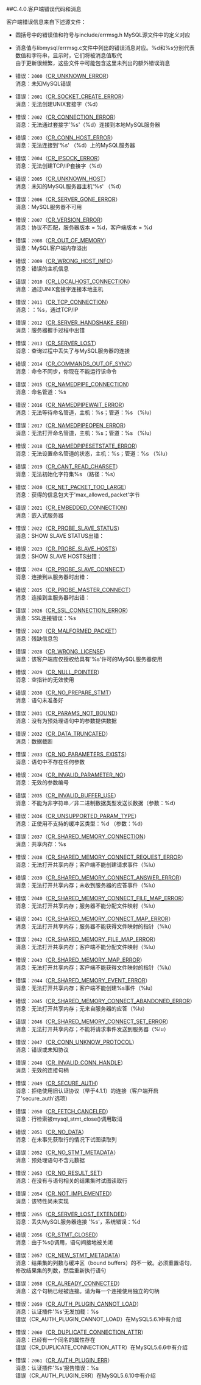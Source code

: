 ##C.4.0.客户端错误代码和消息

客户端错误信息来自下述源文件：

* 圆括号中的错误值和符号与include/errmsg.h MySQL源文件中的定义对应

* 消息值与libmysql/errmsg.c文件中列出的错误消息对应。%d和%s分别代表数值和字符串，显示时，它们将被消息值取代  
  由于更新很频繁，这些文件中可能包含这里未列出的额外错误消息

* <a name="CR_UNKNOWN_ERROR"></a>错误：`2000`（[CR\_UNKNOWN\_ERROR][CR_UNKNOWN_ERROR]）  
  消息：未知MySQL错误

* <a name="CR_SOCKET_CREATE_ERROR"></a>错误：`2001`（[CR\_SOCKET\_CREATE\_ERROR][CR_SOCKET_CREATE_ERROR]）  
  消息：无法创建UNIX套接字（%d）

* <a name="CR_CONNECTION_ERROR"></a>错误：`2002`（[CR\_CONNECTION\_ERROR][CR_CONNECTION_ERROR]）  
  消息：无法通过套接字'%s'（%d）连接到本地MySQL服务器

* <a name="CR_CONN_HOST_ERROR"></a>错误：`2003`（[CR\_CONN\_HOST\_ERROR][CR_CONN_HOST_ERROR]）  
  消息：无法连接到'%s' （%d）上的MySQL服务器

* <a name="CR_IPSOCK_ERROR"></a>错误：`2004`（[CR\_IPSOCK\_ERROR][CR_IPSOCK_ERROR]）  
  消息：无法创建TCP/IP套接字（%d）  

* <a name="CR_UNKNOWN_HOST"></a>错误：`2005`（[CR\_UNKNOWN\_HOST][CR_UNKNOWN_HOST]）  
  消息：未知的MySQL服务器主机'%s' （%d）  

* <a name="CR_SERVER_GONE_ERROR"></a>错误：`2006`（[CR\_SERVER\_GONE\_ERROR][CR_SERVER_GONE_ERROR]）  
  消息：MySQL服务器不可用  

* <a name="CR_VERSION_ERROR"></a>错误：`2007`（[CR\_VERSION\_ERROR][CR_VERSION_ERROR]）  
  消息：协议不匹配，服务器版本 = %d，客户端版本 = %d  

* <a name="CR_OUT_OF_MEMORY"></a>错误：`2008`（[CR\_OUT\_OF\_MEMORY][CR_OUT_OF_MEMORY]）  
  消息：MySQL客户端内存溢出  

* <a name="CR_WRONG_HOST_INFO"></a>错误：`2009`（[CR\_WRONG\_HOST\_INFO][CR_WRONG_HOST_INFO]）  
  消息：错误的主机信息  

* <a name="CR_LOCALHOST_CONNECTION"></a>错误：`2010`（[CR\_LOCALHOST\_CONNECTION][CR_LOCALHOST_CONNECTION]）  
  消息：通过UNIX套接字连接本地主机  

* <a name="CR_TCP_CONNECTION"></a>错误：`2011`（[CR\_TCP\_CONNECTION][CR_TCP_CONNECTION]）  
  消息：：%s，通过TCP/IP  

* <a name="CR_SERVER_HANDSHAKE_ERR"></a>错误：`2012`（[CR\_SERVER\_HANDSHAKE\_ERR][CR_SERVER_HANDSHAKE_ERR]）  
  消息：服务器握手过程中出错  

* <a name="CR_SERVER_LOST"></a>错误：`2013`（[CR\_SERVER\_LOST][CR_SERVER_LOST]）  
  消息：查询过程中丢失了与MySQL服务器的连接  

* <a name="CR_COMMANDS_OUT_OF_SYNC"></a>错误：`2014`（[CR\_COMMANDS\_OUT\_OF\_SYNC][CR_COMMANDS_OUT_OF_SYNC]）  
  消息：命令不同步，你现在不能运行该命令  

* <a name="CR_NAMEDPIPE_CONNECTION"></a>错误：`2015`（[CR\_NAMEDPIPE\_CONNECTION][CR_NAMEDPIPE_CONNECTION]）  
  消息：命名管道：%s  

* <a name="CR_NAMEDPIPEWAIT_ERROR"></a>错误：`2016`（[CR\_NAMEDPIPEWAIT\_ERROR][CR_NAMEDPIPEWAIT_ERROR]）  
  消息：无法等待命名管道，主机：%s；管道：%s （%lu）  

* <a name="CR_NAMEDPIPEOPEN_ERROR"></a>错误：`2017`（[CR\_NAMEDPIPEOPEN\_ERROR][CR_NAMEDPIPEOPEN_ERROR]）  
  消息：无法打开命名管道，主机：%s；管道：%s （%lu）  

* <a name="CR_NAMEDPIPESETSTATE_ERROR"></a>错误：`2018`（[CR\_NAMEDPIPESETSTATE\_ERROR][CR_NAMEDPIPESETSTATE_ERROR]）  
  消息：无法设置命名管道的状态，主机：%s；管道：%s （%lu）  

* <a name="CR_CANT_READ_CHARSET"></a>错误：`2019`（[CR\_CANT\_READ\_CHARSET][CR_CANT_READ_CHARSET]）  
  消息：无法初始化字符集%s （路径：%s） 

* <a name="CR_NET_PACKET_TOO_LARGE"></a>错误：`2020`（[CR\_NET\_PACKET\_TOO\_LARGE][CR_NET_PACKET_TOO_LARGE]）  
  消息：获得的信息包大于'max\_allowed\_packet'字节  

* <a name="CR_EMBEDDED_CONNECTION"></a>错误：`2021`（[CR\_EMBEDDED\_CONNECTION][CR_EMBEDDED_CONNECTION]）  
  消息：嵌入式服务器

* <a name="CR_PROBE_SLAVE_STATUS"></a>错误：`2022`（[CR\_PROBE\_SLAVE\_STATUS][CR_PROBE_SLAVE_STATUS]）  
  消息：SHOW SLAVE STATUS出错：

* <a name="CR_PROBE_SLAVE_HOSTS"></a>错误：`2023`（[CR\_PROBE\_SLAVE\_HOSTS][CR_PROBE_SLAVE_HOSTS]）  
  消息：SHOW SLAVE HOSTS出错：  

* <a name="CR_PROBE_SLAVE_CONNECT"></a>错误：`2024`（[CR\_PROBE\_SLAVE\_CONNECT][CR_PROBE_SLAVE_CONNECT]）  
  消息：连接到从服务器时出错：  

* <a name="CR_PROBE_MASTER_CONNECT"></a>错误：`2025`（[CR\_PROBE\_MASTER\_CONNECT][CR_PROBE_MASTER_CONNECT]）  
  消息：连接到主服务器时出错：  

* <a name="CR_SSL_CONNECTION_ERROR"></a>错误：`2026`（[CR\_SSL\_CONNECTION\_ERROR][CR_SSL_CONNECTION_ERROR]）  
  消息：SSL连接错误：%s

* <a name="CR_MALFORMED_PACKET"></a>错误：`2027`（[CR\_MALFORMED\_PACKET][CR_MALFORMED_PACKET]）  
  消息：残缺信息包  

* <a name="CR_WRONG_LICENSE"></a>错误：`2028`（[CR\_WRONG\_LICENSE][CR_WRONG_LICENSE]）  
  消息：该客户端库仅授权给具有'%s'许可的MySQL服务器使用  

* <a name="CR_NULL_POINTER"></a>错误：`2029`（[CR\_NULL\_POINTER][CR_NULL_POINTER]）  
  消息：空指针的无效使用

* <a name="CR_NO_PREPARE_STMT"></a>错误：`2030`（[CR\_NO\_PREPARE\_STMT][CR_NO_PREPARE_STMT]）  
  消息：语句未准备好  

* <a name="CR_PARAMS_NOT_BOUND"></a>错误：`2031`（[CR\_PARAMS\_NOT\_BOUND][CR_PARAMS_NOT_BOUND]）  
  消息：没有为预处理语句中的参数提供数据  

* <a name="CR_DATA_TRUNCATED"></a>错误：`2032`（[CR\_DATA\_TRUNCATED][CR_DATA_TRUNCATED]）  
  消息：数据截断  

* <a name="CR_NO_PARAMETERS_EXISTS"></a>错误：`2033`（[CR\_NO\_PARAMETERS\_EXISTS][CR_NO_PARAMETERS_EXISTS]）  
  消息：语句中不存在任何参数  

* <a name="CR_INVALID_PARAMETER_NO"></a>错误：`2034`（[CR\_INVALID\_PARAMETER\_NO][CR_INVALID_PARAMETER_NO]）  
  消息：无效的参数编号  

* <a name="CR_INVALID_BUFFER_USE"></a>错误：`2035`（[CR\_INVALID\_BUFFER\_USE][CR_INVALID_BUFFER_USE]）  
  消息：不能为非字符串／非二进制数据类型发送长数据（参数：%d）

* <a name="CR_UNSUPPORTED_PARAM_TYPE"></a>错误：`2036`（[CR\_UNSUPPORTED\_PARAM\_TYPE][CR_UNSUPPORTED_PARAM_TYPE]）  
  消息：正使用不支持的缓冲区类型：%d （参数：%d）  

* <a name="CR_SHARED_MEMORY_CONNECTION"></a>错误：`2037`（[CR\_SHARED\_MEMORY\_CONNECTION][CR_SHARED_MEMORY_CONNECTION]）  
  消息：共享内存：%s  

* <a name="CR_SHARED_MEMORY_CONNECT_REQUEST_ERROR"></a>错误：`2038`（[CR\_SHARED\_MEMORY\_CONNECT\_REQUEST\_ERROR][CR_SHARED_MEMORY_CONNECT_REQUEST_ERROR]）  
  消息：无法打开共享内存；客户端不能创建请求事件（%lu）  

* <a name="CR_SHARED_MEMORY_CONNECT_ANSWER_ERROR"></a>错误：`2039`（[CR\_SHARED\_MEMORY\_CONNECT\_ANSWER\_ERROR][CR_SHARED_MEMORY_CONNECT_ANSWER_ERROR]）  
  消息：无法打开共享内存；未收到服务器的应答事件（%lu）   

* <a name="CR_SHARED_MEMORY_CONNECT_FILE_MAP_ERROR"></a>错误：`2040`（[CR\_SHARED\_MEMORY\_CONNECT\_FILE\_MAP\_ERROR][CR_SHARED_MEMORY_CONNECT_FILE_MAP_ERROR]）  
  消息：无法打开共享内存；服务器不能分配文件映射（%lu）   

* <a name="CR_SHARED_MEMORY_CONNECT_MAP_ERROR"></a>错误：`2041`（[CR\_SHARED\_MEMORY\_CONNECT\_MAP\_ERROR][CR_SHARED_MEMORY_CONNECT_MAP_ERROR]）  
  消息：无法打开共享内存；服务器不能获得文件映射的指针（%lu）  

* <a name="CR_SHARED_MEMORY_FILE_MAP_ERROR"></a>错误：`2042`（[CR\_SHARED\_MEMORY\_FILE\_MAP\_ERROR][CR_SHARED_MEMORY_FILE_MAP_ERROR]）  
  消息：无法打开共享内存；客户端不能分配文件映射（%lu）  

* <a name="CR_SHARED_MEMORY_MAP_ERROR"></a>错误：`2043`（[CR\_SHARED\_MEMORY\_MAP\_ERROR][CR_SHARED_MEMORY_MAP_ERROR]）  
  消息：无法打开共享内存；客户端不能获得文件映射的指针（%lu）  

* <a name="CR_SHARED_MEMORY_EVENT_ERROR"></a>错误：`2044`（[CR\_SHARED\_MEMORY\_EVENT\_ERROR][CR_SHARED_MEMORY_EVENT_ERROR]）  
  消息：无法打开共享内存；客户端不能创建%s事件（%lu）  

* <a name="CR_SHARED_MEMORY_CONNECT_ABANDONED_ERROR"></a>错误：`2045`（[CR\_SHARED\_MEMORY\_CONNECT\_ABANDONED\_ERROR][CR_SHARED_MEMORY_CONNECT_ABANDONED_ERROR]）  
  消息：无法打开共享内存；无来自服务器的应答（%lu）  

* <a name="CR_SHARED_MEMORY_CONNECT_SET_ERROR"></a>错误：`2046`（[CR\_SHARED\_MEMORY\_CONNECT\_SET\_ERROR][CR_SHARED_MEMORY_CONNECT_SET_ERROR]）  
  消息：无法打开共享内存；不能将请求事件发送到服务器（%lu）  

* <a name="CR_CONN_UNKNOW_PROTOCOL"></a>错误：`2047`（[CR\_CONN\_UNKNOW\_PROTOCOL][CR_CONN_UNKNOW_PROTOCOL]）  
  消息：错误或未知协议  

* <a name="CR_INVALID_CONN_HANDLE"></a>错误：`2048`（[CR\_INVALID\_CONN\_HANDLE][CR_INVALID_CONN_HANDLE]）  
  消息：无效的连接句柄  

* <a name="CR_SECURE_AUTH"></a>错误：`2049`（[CR\_SECURE\_AUTH][CR_SECURE_AUTH]）  
  消息：拒绝使用旧认证协议（早于4.1.1）的连接（客户端开启了'secure_auth'选项）  

* <a name="CR_FETCH_CANCELED"></a>错误：`2050`（[CR\_FETCH\_CANCELED][CR_FETCH_CANCELED]）  
  消息：行检索被mysql_stmt_close()调用取消  

* <a name="CR_NO_DATA"></a>错误：`2051`（[CR\_NO\_DATA][CR_NO_DATA]）  
  消息：在未事先获取行的情况下试图读取列  

* <a name="CR_NO_STMT_METADATA"></a>错误：`2052`（[CR\_NO\_STMT\_METADATA][CR_NO_STMT_METADATA]）  
  消息：预处理语句不含元数据  

* <a name="CR_NO_RESULT_SET"></a>错误：`2053`（[CR\_NO\_RESULT\_SET][CR_NO_RESULT_SET]）  
  消息：在没有与语句相关的结果集时试图读取行  

* <a name="CR_NOT_IMPLEMENTED"></a>错误：`2054`（[CR\_NOT\_IMPLEMENTED][CR_NOT_IMPLEMENTED]）  
  消息：该特性尚未实现  

* <a name="CR_SERVER_LOST_EXTENDED"></a>错误：`2055`（[CR\_SERVER\_LOST\_EXTENDED][CR_SERVER_LOST_EXTENDED]）  
  消息：丢失MySQL服务器连接 '%s'，系统错误：%d  

* <a name="CR_STMT_CLOSED"></a>错误：`2056`（[CR\_STMT\_CLOSED][CR_STMT_CLOSED]）  
  消息：由于%s()调用，语句间接地被关闭  

* <a name="CR_NEW_STMT_METADATA"></a>错误：`2057`（[CR\_NEW\_STMT\_METADATA][CR_NEW_STMT_METADATA]）  
  消息：结果集的列数与缓冲区（bound buffers）的不一致。必须重置语句，修改结果集的列数，然后重新执行语句

* <a name="CR_ALREADY_CONNECTED"></a>错误：`2058`（[CR\_ALREADY\_CONNECTED][CR_ALREADY_CONNECTED]）  
  消息：这个句柄已经被连接。请为每一个连接使用独立的句柄  

* <a name="CR_AUTH_PLUGIN_CANNOT_LOAD"></a>错误：`2059`（[CR\_AUTH\_PLUGIN\_CANNOT\_LOAD][CR_AUTH_PLUGIN_CANNOT_LOAD]）  
  消息：认证插件'%s'无发加载：%s  
错误（CR\_AUTH\_PLUGIN\_CANNOT\_LOAD）在MySQL5.6.1中有介绍  

* <a name="CR_DUPLICATE_CONNECTION_ATTR"></a>错误：`2060`（[CR\_DUPLICATE\_CONNECTION\_ATTR][CR_DUPLICATE_CONNECTION_ATTR]）  
  消息：已经有一个同名的属性存在  
错误（CR\_DUPLICATE\_CONNECTION\_ATTR）在MySQL5.6.6中有介绍  

* <a name="CR_AUTH_PLUGIN_ERR"></a>错误：`2061`（[CR\_AUTH\_PLUGIN\_ERR][CR_AUTH_PLUGIN_ERR]）  
  消息：认证插件'%s'报告错误：%s  
错误（CR\_AUTH\_PLUGIN\_ERR）在MySQL5.6.10中有介绍  

[CR_UNKNOWN_ERROR]:./C.04.00_Client_Error_Codes_and_Messages.md#CR_UNKNOWN_ERROR
[CR_SOCKET_CREATE_ERROR]:./C.04.00_Client_Error_Codes_and_Messages.md#CR_SOCKET_CREATE_ERROR
[CR_CONNECTION_ERROR]:./C.04.00_Client_Error_Codes_and_Messages.md#CR_CONNECTION_ERROR
[CR_CONN_HOST_ERROR]:./C.04.00_Client_Error_Codes_and_Messages.md#CR_CONN_HOST_ERROR
[CR_IPSOCK_ERROR]:./C.04.00_Client_Error_Codes_and_Messages.md#CR_IPSOCK_ERROR
[CR_UNKNOWN_HOST]:./C.04.00_Client_Error_Codes_and_Messages.md#CR_UNKNOWN_HOST
[CR_SERVER_GONE_ERROR]:./C.04.00_Client_Error_Codes_and_Messages.md#CR_SERVER_GONE_ERROR
[CR_VERSION_ERROR]:./C.04.00_Client_Error_Codes_and_Messages.md#CR_VERSION_ERROR
[CR_OUT_OF_MEMORY]:./C.04.00_Client_Error_Codes_and_Messages.md#CR_OUT_OF_MEMORY
[CR_WRONG_HOST_INFO]:./C.04.00_Client_Error_Codes_and_Messages.md#CR_WRONG_HOST_INFO
[CR_LOCALHOST_CONNECTION]:./C.04.00_Client_Error_Codes_and_Messages.md#CR_LOCALHOST_CONNECTION
[CR_TCP_CONNECTION]:./C.04.00_Client_Error_Codes_and_Messages.md#CR_TCP_CONNECTION
[CR_SERVER_HANDSHAKE_ERR]:./C.04.00_Client_Error_Codes_and_Messages.md#CR_SERVER_HANDSHAKE_ERR
[CR_SERVER_LOST]:./C.04.00_Client_Error_Codes_and_Messages.md#CR_SERVER_LOST
[CR_COMMANDS_OUT_OF_SYNC]:./C.04.00_Client_Error_Codes_and_Messages.md#CR_COMMANDS_OUT_OF_SYNC
[CR_NAMEDPIPE_CONNECTION]:./C.04.00_Client_Error_Codes_and_Messages.md#CR_NAMEDPIPE_CONNECTION
[CR_NAMEDPIPEWAIT_ERROR]:./C.04.00_Client_Error_Codes_and_Messages.md#CR_NAMEDPIPEWAIT_ERROR
[CR_NAMEDPIPEOPEN_ERROR]:./C.04.00_Client_Error_Codes_and_Messages.md#CR_NAMEDPIPEOPEN_ERROR
[CR_NAMEDPIPESETSTATE_ERROR]:./C.04.00_Client_Error_Codes_and_Messages.md#CR_NAMEDPIPESETSTATE_ERROR
[CR_CANT_READ_CHARSET]:./C.04.00_Client_Error_Codes_and_Messages.md#CR_CANT_READ_CHARSET
[CR_NET_PACKET_TOO_LARGE]:./C.04.00_Client_Error_Codes_and_Messages.md#CR_NET_PACKET_TOO_LARGE
[CR_EMBEDDED_CONNECTION]:./C.04.00_Client_Error_Codes_and_Messages.md#CR_EMBEDDED_CONNECTION
[CR_PROBE_SLAVE_STATUS]:./C.04.00_Client_Error_Codes_and_Messages.md#CR_PROBE_SLAVE_STATUS
[CR_PROBE_SLAVE_HOSTS]:./C.04.00_Client_Error_Codes_and_Messages.md#CR_PROBE_SLAVE_HOSTS
[CR_PROBE_SLAVE_CONNECT]:./C.04.00_Client_Error_Codes_and_Messages.md#CR_PROBE_SLAVE_CONNECT
[CR_PROBE_MASTER_CONNECT]:./C.04.00_Client_Error_Codes_and_Messages.md#CR_PROBE_MASTER_CONNECT
[CR_SSL_CONNECTION_ERROR]:./C.04.00_Client_Error_Codes_and_Messages.md#CR_SSL_CONNECTION_ERROR
[CR_MALFORMED_PACKET]:./C.04.00_Client_Error_Codes_and_Messages.md#CR_MALFORMED_PACKET
[CR_WRONG_LICENSE]:./C.04.00_Client_Error_Codes_and_Messages.md#CR_WRONG_LICENSE
[CR_NULL_POINTER]:./C.04.00_Client_Error_Codes_and_Messages.md#CR_NULL_POINTER
[CR_NO_PREPARE_STMT]:./C.04.00_Client_Error_Codes_and_Messages.md#CR_NO_PREPARE_STMT
[CR_PARAMS_NOT_BOUND]:./C.04.00_Client_Error_Codes_and_Messages.md#CR_PARAMS_NOT_BOUND
[CR_DATA_TRUNCATED]:./C.04.00_Client_Error_Codes_and_Messages.md#CR_DATA_TRUNCATED
[CR_NO_PARAMETERS_EXISTS]:./C.04.00_Client_Error_Codes_and_Messages.md#CR_NO_PARAMETERS_EXISTS
[CR_INVALID_PARAMETER_NO]:./C.04.00_Client_Error_Codes_and_Messages.md#CR_INVALID_PARAMETER_NO
[CR_INVALID_BUFFER_USE]:./C.04.00_Client_Error_Codes_and_Messages.md#CR_INVALID_BUFFER_USE
[CR_UNSUPPORTED_PARAM_TYPE]:./C.04.00_Client_Error_Codes_and_Messages.md#CR_UNSUPPORTED_PARAM_TYPE
[CR_SHARED_MEMORY_CONNECTION]:./C.04.00_Client_Error_Codes_and_Messages.md#CR_SHARED_MEMORY_CONNECTION
[CR_SHARED_MEMORY_CONNECT_REQUEST_ERROR]:./C.04.00_Client_Error_Codes_and_Messages.md#CR_SHARED_MEMORY_CONNECT_REQUEST_ERROR
[CR_SHARED_MEMORY_CONNECT_ANSWER_ERROR]:./C.04.00_Client_Error_Codes_and_Messages.md#CR_SHARED_MEMORY_CONNECT_ANSWER_ERROR
[CR_SHARED_MEMORY_CONNECT_FILE_MAP_ERROR]:./C.04.00_Client_Error_Codes_and_Messages.md#CR_SHARED_MEMORY_CONNECT_FILE_MAP_ERROR
[CR_SHARED_MEMORY_CONNECT_MAP_ERROR]:./C.04.00_Client_Error_Codes_and_Messages.md#CR_SHARED_MEMORY_CONNECT_MAP_ERROR
[CR_SHARED_MEMORY_FILE_MAP_ERROR]:./C.04.00_Client_Error_Codes_and_Messages.md#CR_SHARED_MEMORY_FILE_MAP_ERROR
[CR_SHARED_MEMORY_MAP_ERROR]:./C.04.00_Client_Error_Codes_and_Messages.md#CR_SHARED_MEMORY_MAP_ERROR
[CR_SHARED_MEMORY_EVENT_ERROR]:./C.04.00_Client_Error_Codes_and_Messages.md#CR_SHARED_MEMORY_EVENT_ERROR
[CR_SHARED_MEMORY_CONNECT_ABANDONED_ERROR]:./C.04.00_Client_Error_Codes_and_Messages.md#CR_SHARED_MEMORY_CONNECT_ABANDONED_ERROR
[CR_SHARED_MEMORY_CONNECT_SET_ERROR]:./C.04.00_Client_Error_Codes_and_Messages.md#CR_SHARED_MEMORY_CONNECT_SET_ERROR
[CR_CONN_UNKNOW_PROTOCOL]:./C.04.00_Client_Error_Codes_and_Messages.md#CR_CONN_UNKNOW_PROTOCOL
[CR_INVALID_CONN_HANDLE]:./C.04.00_Client_Error_Codes_and_Messages.md#CR_INVALID_CONN_HANDLE
[CR_SECURE_AUTH]:./C.04.00_Client_Error_Codes_and_Messages.md#CR_SECURE_AUTH
[CR_FETCH_CANCELED]:./C.04.00_Client_Error_Codes_and_Messages.md#CR_FETCH_CANCELED
[CR_NO_DATA]:./C.04.00_Client_Error_Codes_and_Messages.md#CR_NO_DATA
[CR_NO_STMT_METADATA]:./C.04.00_Client_Error_Codes_and_Messages.md#CR_NO_STMT_METADATA
[CR_NO_RESULT_SET]:./C.04.00_Client_Error_Codes_and_Messages.md#CR_NO_RESULT_SET
[CR_NOT_IMPLEMENTED]:./C.04.00_Client_Error_Codes_and_Messages.md#CR_NOT_IMPLEMENTED
[CR_SERVER_LOST_EXTENDED]:./C.04.00_Client_Error_Codes_and_Messages.md#CR_SERVER_LOST_EXTENDED
[CR_STMT_CLOSED]:./C.04.00_Client_Error_Codes_and_Messages.md#CR_STMT_CLOSED
[CR_NEW_STMT_METADATA]:./C.04.00_Client_Error_Codes_and_Messages.md#CR_NEW_STMT_METADATA
[CR_ALREADY_CONNECTED]:./C.04.00_Client_Error_Codes_and_Messages.md#CR_ALREADY_CONNECTED
[CR_AUTH_PLUGIN_CANNOT_LOAD]:./C.04.00_Client_Error_Codes_and_Messages.md#CR_AUTH_PLUGIN_CANNOT_LOAD
[CR_DUPLICATE_CONNECTION_ATTR]:./C.04.00_Client_Error_Codes_and_Messages.md#CR_DUPLICATE_CONNECTION_ATTR
[CR_AUTH_PLUGIN_ERR]:./C.04.00_Client_Error_Codes_and_Messages.md#CR_AUTH_PLUGIN_ERR

